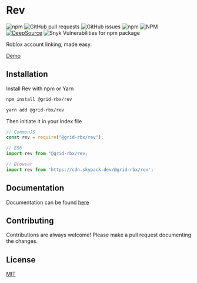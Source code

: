 # Rev

![npm](https://img.shields.io/npm/v/@grid-rbx/rev) ![GitHub pull requests](https://img.shields.io/github/issues-pr/grid-rbx/rev) ![GitHub issues](https://img.shields.io/github/issues/grid-rbx/rev) ![npm](https://img.shields.io/npm/dw/@grid-rbx/rev) ![NPM](https://img.shields.io/npm/l/@grid-rbx/rev) [![DeepSource](https://deepsource.io/gh/grid-rbx/rev.svg/?label=active+issues&show_trend=true&token=qgOtwN4OYd1ZUUMwAHekmX2J)](https://deepsource.io/gh/grid-rbx/rev/?ref=repository-badge) ![Snyk Vulnerabilities for npm package](https://img.shields.io/snyk/vulnerabilities/npm/@grid-rbx/rev)

Roblox account linking, made easy.

[Demo](https://demo.rev.cursecode.me)

## Installation

Install Rev with npm or Yarn

```bash
npm install @grid-rbx/rev

yarn add @grid-rbx/rev
```

Then initiate it in your index file

```javascript
// CommonJS
const rev = require("@grid-rbx/rev");

// ES6
import rev from "@grid-rbx/rev;

// Browser
import rev from 'https://cdn.skypack.dev/@grid-rbx/rev';
```

## Documentation

Documentation can be found [here](https://rev.cursecode.me)

## Contributing

Contributions are always welcome! Please make a pull request documenting the changes.

## License

[MIT](https://choosealicense.com/licenses/mit/)
